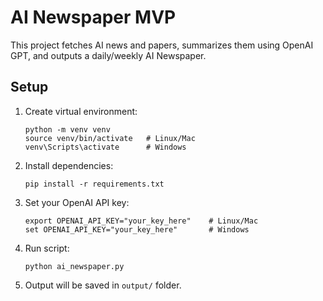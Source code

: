 # AI Newspaper MVP

This project fetches AI news and papers, summarizes them using OpenAI GPT, and outputs a daily/weekly AI Newspaper.

## Setup

1. Create virtual environment:
   ```
   python -m venv venv
   source venv/bin/activate   # Linux/Mac
   venv\Scripts\activate      # Windows
   ```

2. Install dependencies:
   ```
   pip install -r requirements.txt
   ```

3. Set your OpenAI API key:
   ```
   export OPENAI_API_KEY="your_key_here"    # Linux/Mac
   set OPENAI_API_KEY="your_key_here"       # Windows
   ```

4. Run script:
   ```
   python ai_newspaper.py
   ```

5. Output will be saved in `output/` folder.

